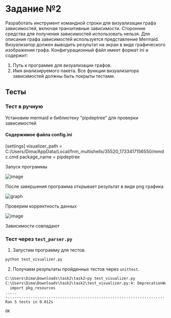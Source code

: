 # Задание №2

Разработать инструмент командной строки для визуализации графа
зависимостей, включая транзитивные зависимости. Сторонние средства для
получения зависимостей использовать нельзя. Для
описания графа зависимостей используется представление Mermaid.
Визуализатор должен выводить результат на экран в виде графического
изображения графа.
Конфигурационный файл имеет формат ini и содержит:
1. Путь к программе для визуализации графов.
2. Имя анализируемого пакета.
Все функции визуализатора зависимостей должны быть покрыты тестами.

## Тесты

### Тест в ручную

Установим mermaid и библиотеку "pipdeptree" для проверки зависимостей

#### Содержимое файла config.ini
[settings]
visualizer_path = C:/Users/Dima/AppData/Local/fnm_multishells/35520_1733417156550/mmdc.cmd
package_name = pipdeptree

Запуск программы

![image](https://github.com/user-attachments/assets/d94faf8c-3576-406d-bba9-bef139c56160)

После завершения программа открывает результат в виде png графика

![graph](https://github.com/user-attachments/assets/07bfcf57-20e2-4a80-9c7a-98f1ba7364a9)

Проверим корректность данных

![image](https://github.com/user-attachments/assets/ea432480-50eb-4358-8d26-22f5a9722ef8)

Зависимости совпадают



### Тест через `test_parser.py`

1. Запустим программу для тестов.

```sh
python test_visualizer.py
```

2. Получаем результаты пройденных тестов через `unittest`.

```sh
C:\Users\Dima\Downloads\task2\task2>py test_visualizer.py
C:\Users\Dima\Downloads\task2\task2\test_visualizer.py:4: DeprecationWarning: pkg_resources is deprecated as an API. See https://setuptools.pypa.io/en/latest/pkg_resources.html
  import pkg_resources
.....
----------------------------------------------------------------------
Ran 5 tests in 0.012s

OK
```

